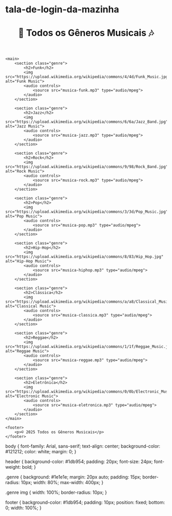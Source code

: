 # tala-de-login-da-mazinha

<!DOCTYPE html>
<html lang="pt-br">
<head>
    <meta charset="UTF-8">
    <meta name="viewport" content="width=device-width, initial-scale=1.0">
    <title>Todos os Gêneros Musicais</title>
    <link rel="stylesheet" href="styles.css">
</head>
<body>
    <header>
        <h1>🎵 Todos os Gêneros Musicais 🎶</h1>
    </header>

    <main>
        <section class="genre">
            <h2>Funk</h2>
            <img src="https://upload.wikimedia.org/wikipedia/commons/4/4d/Funk_Music.jpg" alt="Funk Music">
            <audio controls>
                <source src="musica-funk.mp3" type="audio/mpeg">
            </audio>
        </section>

        <section class="genre">
            <h2>Jazz</h2>
            <img src="https://upload.wikimedia.org/wikipedia/commons/6/6a/Jazz_Band.jpg" alt="Jazz Music">
            <audio controls>
                <source src="musica-jazz.mp3" type="audio/mpeg">
            </audio>
        </section>

        <section class="genre">
            <h2>Rock</h2>
            <img src="https://upload.wikimedia.org/wikipedia/commons/9/98/Rock_Band.jpg" alt="Rock Music">
            <audio controls>
                <source src="musica-rock.mp3" type="audio/mpeg">
            </audio>
        </section>

        <section class="genre">
            <h2>Pop</h2>
            <img src="https://upload.wikimedia.org/wikipedia/commons/3/3d/Pop_Music.jpg" alt="Pop Music">
            <audio controls>
                <source src="musica-pop.mp3" type="audio/mpeg">
            </audio>
        </section>

        <section class="genre">
            <h2>Hip-Hop</h2>
            <img src="https://upload.wikimedia.org/wikipedia/commons/8/83/Hip_Hop.jpg" alt="Hip-Hop Music">
            <audio controls>
                <source src="musica-hiphop.mp3" type="audio/mpeg">
            </audio>
        </section>

        <section class="genre">
            <h2>Clássica</h2>
            <img src="https://upload.wikimedia.org/wikipedia/commons/a/a8/Classical_Music.jpg" alt="Classical Music">
            <audio controls>
                <source src="musica-classica.mp3" type="audio/mpeg">
            </audio>
        </section>

        <section class="genre">
            <h2>Reggae</h2>
            <img src="https://upload.wikimedia.org/wikipedia/commons/1/1f/Reggae_Music.jpg" alt="Reggae Music">
            <audio controls>
                <source src="musica-reggae.mp3" type="audio/mpeg">
            </audio>
        </section>

        <section class="genre">
            <h2>Eletrônica</h2>
            <img src="https://upload.wikimedia.org/wikipedia/commons/0/0b/Electronic_Music.jpg" alt="Electronic Music">
            <audio controls>
                <source src="musica-eletronica.mp3" type="audio/mpeg">
            </audio>
        </section>
    </main>

    <footer>
        <p>© 2025 Todos os Gêneros Musicais</p>
    </footer>
</body>
</html>
body {
    font-family: Arial, sans-serif;
    text-align: center;
    background-color: #121212;
    color: white;
    margin: 0;
}

header {
    background-color: #1db954;
    padding: 20px;
    font-size: 24px;
    font-weight: bold;
}

.genre {
    background: #1e1e1e;
    margin: 20px auto;
    padding: 15px;
    border-radius: 10px;
    width: 80%;
    max-width: 400px;
}

.genre img {
    width: 100%;
    border-radius: 10px;
}

footer {
    background-color: #1db954;
    padding: 10px;
    position: fixed;
    bottom: 0;
    width: 100%;
}
